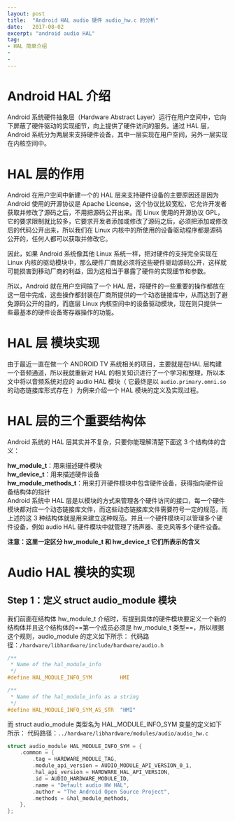 ```yaml
---
layout: post
title:  "Android HAL audio 硬件 audio_hw.c 的分析"
date:   2017-08-02
excerpt: "android audio HAL"
tag:
- HAL 简单介绍 
- 
- 
---
```

# Android HAL 介绍
Android 系统硬件抽象层（Hardware Abstract Layer）运行在用户空间中，它向下屏蔽了硬件驱动的实现细节，向上提供了硬件访问的服务。通过 HAL 层，Android 系统分为两层来支持硬件设备，其中一层实现在用户空间，另外一层实现在内核空间中。
# HAL 层的作用
Android 在用户空间中新建一个的 HAL 层来支持硬件设备的主要原因还是因为 Android 使用的开源协议是 Apache License，这个协议比较宽松，它允许开发者获取并修改了源码之后，不用把源码公开出来。而 Linux 使用的开源协议 GPL，它的要求限制就比较多，它要求开发者添加或修改了源码之后，必须把添加或修改后的代码公开出来，所以我们在 Linux 内核中的所使用的设备驱动程序都是源码公开的，任何人都可以获取并修改它。

因此，如果 Android 系统像其他 Linux 系统一样，把对硬件的支持完全实现在 Linux 内核的驱动模块中，那么硬件厂商就必须将这些硬件驱动源码公开，这样就可能损害到移动厂商的利益，因为这相当于暴露了硬件的实现细节和参数。

所以，Android 就在用户空间搞了一个 HAL 层，将硬件的一些重要的操作都放在这一层中完成，这些操作都封装在厂商所提供的一个动态链接库中，从而达到了避免源码公开的目的，而底层 Linux 内核空间中的设备驱动模块，现在则只提供一些最基本的硬件设备寄存器操作的功能。
# HAL 层 模块实现
由于最近一直在做一个 ANDROID TV 系统相关的项目，主要就是在HAL 层构建一个音频通道，所以我就重新对 HAL 的相关知识进行了一个学习和整理，所以本文中将以音频系统对应的 audio HAL 模块（ 它最终是以 `audio.primary.omni.so` 的动态链接库形式存在 ）为例来介绍一个 HAL 模块的定义及实现过程。
# HAL 层的三个重要结构体
Android 系统的 HAL 层其实并不复杂，只要你能理解清楚下面这 3 个结构体的含义：

 **hw_module_t**：用来描述硬件模块  
 **hw_device_t**：用来描述硬件设备  
 **hw_module_methods_t**：用来打开硬件模块中包含硬件设备，获得指向硬件设备结构体的指针  
Android 系统中 HAL 层是以模块的方式来管理各个硬件访问的接口，每一个硬件模块都对应一个动态链接库文件，而这些动态链接库文件需要符号一定的规范，而上述的这 3 种结构体就是用来建立这种规范。并且一个硬件模块可以管理多个硬件设备，例如 audio HAL 硬件模块中就管理了扬声器、麦克风等多个硬件设备。

**注意：这里一定区分 __hw_module_t__ 和 __hw_device_t__ 它们所表示的含义**
# Audio HAL 模块的实现
## Step 1：定义 struct audio_module 模块
我们前面在结构体 hw_module_t 介绍时，有提到具体的硬件模块要定义一个新的结构体并且这个结构体的==第一个成员必须是 hw_module_t 类型==，所以根据这个规则，audio_module 的定义如下所示： 代码路径：`/hardware/libhardware/include/hardware/audio.h`
```c
/**
 * Name of the hal_module_info
 */
#define HAL_MODULE_INFO_SYM         HMI

/**
 * Name of the hal_module_info as a string
 */
#define HAL_MODULE_INFO_SYM_AS_STR  "HMI"
```
而 struct audio_module 类型名为 HAL_MODULE_INFO_SYM 变量的定义如下所示： 代码路径：`../hardware/libhardware/modules/audio/audio_hw.c`
```c
struct audio_module HAL_MODULE_INFO_SYM = {
    .common = {
        .tag = HARDWARE_MODULE_TAG,
        .module_api_version = AUDIO_MODULE_API_VERSION_0_1,
        .hal_api_version = HARDWARE_HAL_API_VERSION,
        .id = AUDIO_HARDWARE_MODULE_ID,
        .name = "Default audio HW HAL",
        .author = "The Android Open Source Project",
        .methods = &hal_module_methods,
    },
};
```